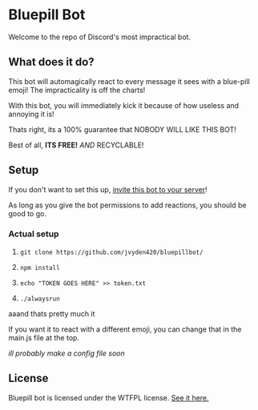 # Bluepill Bot

Welcome to the repo of Discord's most impractical bot.

## What does it do?
This bot will automagically react to every message it sees with a blue-pill emoji! The impracticality is off the charts!

With this bot, you will immediately kick it because of how useless and annoying it is!

Thats right, its a 100% guarantee that NOBODY WILL LIKE THIS BOT!

Best of all, **ITS FREE!** *AND* RECYCLABLE!


## Setup
If you don't want to set this up, [invite this bot to your server](https://discordapp.com/api/oauth2/authorize?client_id=599787587602874393&permissions=64&scope=bot)!

As long as you give the bot permissions to add reactions, you should be good to go.

### Actual setup
1. `git clone https://github.com/jvyden420/bluepillbot/`

2. `npm install`

3. `echo "TOKEN GOES HERE" >> token.txt`

4. `./alwaysrun`

aaand thats pretty much it

If you want it to react with a different emoji, you can change that in the main.js file at the top. 

*ill probably make a config file soon*

## License

Bluepill bot is licensed under the WTFPL license.
[See it here.](https://github.com/jvyden420/bluepillbot/blob/master/LICENSE)

